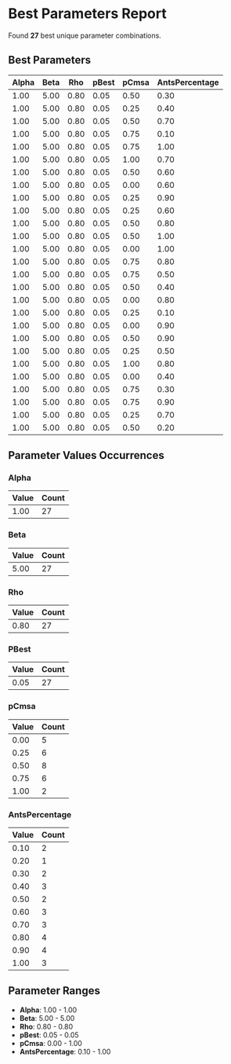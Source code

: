 # Best Parameters Report

Found **27** best unique parameter combinations.

## Best Parameters

| Alpha | Beta | Rho | pBest | pCmsa | AntsPercentage |
|-------|------|-----|-------|-------|----------------|
| 1.00 | 5.00 | 0.80 | 0.05 | 0.50 | 0.30 |
| 1.00 | 5.00 | 0.80 | 0.05 | 0.25 | 0.40 |
| 1.00 | 5.00 | 0.80 | 0.05 | 0.50 | 0.70 |
| 1.00 | 5.00 | 0.80 | 0.05 | 0.75 | 0.10 |
| 1.00 | 5.00 | 0.80 | 0.05 | 0.75 | 1.00 |
| 1.00 | 5.00 | 0.80 | 0.05 | 1.00 | 0.70 |
| 1.00 | 5.00 | 0.80 | 0.05 | 0.50 | 0.60 |
| 1.00 | 5.00 | 0.80 | 0.05 | 0.00 | 0.60 |
| 1.00 | 5.00 | 0.80 | 0.05 | 0.25 | 0.90 |
| 1.00 | 5.00 | 0.80 | 0.05 | 0.25 | 0.60 |
| 1.00 | 5.00 | 0.80 | 0.05 | 0.50 | 0.80 |
| 1.00 | 5.00 | 0.80 | 0.05 | 0.50 | 1.00 |
| 1.00 | 5.00 | 0.80 | 0.05 | 0.00 | 1.00 |
| 1.00 | 5.00 | 0.80 | 0.05 | 0.75 | 0.80 |
| 1.00 | 5.00 | 0.80 | 0.05 | 0.75 | 0.50 |
| 1.00 | 5.00 | 0.80 | 0.05 | 0.50 | 0.40 |
| 1.00 | 5.00 | 0.80 | 0.05 | 0.00 | 0.80 |
| 1.00 | 5.00 | 0.80 | 0.05 | 0.25 | 0.10 |
| 1.00 | 5.00 | 0.80 | 0.05 | 0.00 | 0.90 |
| 1.00 | 5.00 | 0.80 | 0.05 | 0.50 | 0.90 |
| 1.00 | 5.00 | 0.80 | 0.05 | 0.25 | 0.50 |
| 1.00 | 5.00 | 0.80 | 0.05 | 1.00 | 0.80 |
| 1.00 | 5.00 | 0.80 | 0.05 | 0.00 | 0.40 |
| 1.00 | 5.00 | 0.80 | 0.05 | 0.75 | 0.30 |
| 1.00 | 5.00 | 0.80 | 0.05 | 0.75 | 0.90 |
| 1.00 | 5.00 | 0.80 | 0.05 | 0.25 | 0.70 |
| 1.00 | 5.00 | 0.80 | 0.05 | 0.50 | 0.20 |

## Parameter Values Occurrences

### Alpha

| Value | Count |
|-------|-------|
| 1.00 | 27 |

### Beta

| Value | Count |
|-------|-------|
| 5.00 | 27 |

### Rho

| Value | Count |
|-------|-------|
| 0.80 | 27 |

### PBest

| Value | Count |
|-------|-------|
| 0.05 | 27 |

### pCmsa

| Value | Count |
|-------|-------|
| 0.00 | 5 |
| 0.25 | 6 |
| 0.50 | 8 |
| 0.75 | 6 |
| 1.00 | 2 |

### AntsPercentage

| Value | Count |
|-------|-------|
| 0.10 | 2 |
| 0.20 | 1 |
| 0.30 | 2 |
| 0.40 | 3 |
| 0.50 | 2 |
| 0.60 | 3 |
| 0.70 | 3 |
| 0.80 | 4 |
| 0.90 | 4 |
| 1.00 | 3 |

## Parameter Ranges

- **Alpha**: 1.00 - 1.00
- **Beta**: 5.00 - 5.00
- **Rho**: 0.80 - 0.80
- **pBest**: 0.05 - 0.05
- **pCmsa**: 0.00 - 1.00
- **AntsPercentage**: 0.10 - 1.00
